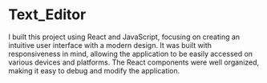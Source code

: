 # Text_Editor
I built this project using React and JavaScript, focusing on creating an intuitive user interface with a modern design. It was built with responsiveness in mind, allowing the application to be easily accessed on various devices and platforms. The React components were well organized, making it easy to debug and modify the application.
